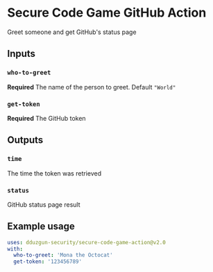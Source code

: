 # Secure Code Game GitHub Action
Greet someone and get GitHub's status page

## Inputs

### `who-to-greet`

**Required** The name of the person to greet. Default `"World"`

### `get-token`

**Required** The GitHub token

## Outputs

### `time`

The time the token was retrieved

### `status`

GitHub status page result

## Example usage

```yaml
uses: dduzgun-security/secure-code-game-action@v2.0
with:
  who-to-greet: 'Mona the Octocat'
  get-token: '123456789'
```
